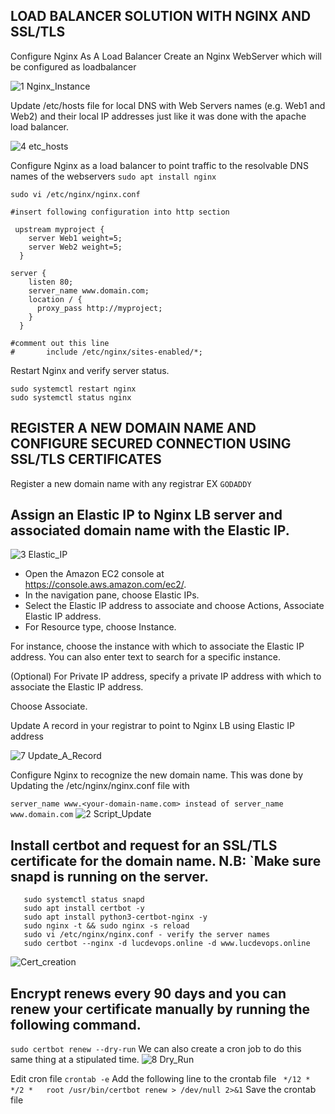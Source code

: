 ## LOAD BALANCER SOLUTION WITH NGINX AND SSL/TLS

Configure Nginx As A Load Balancer
Create an Nginx WebServer which will be configured as loadbalancer 

![1 Nginx_Instance](https://github.com/lucm9/My-Personal-Project-Documentation/assets/96879757/15fae6f5-1e9a-4c87-964b-1781a0eb3844)

Update /etc/hosts file for local DNS with Web Servers names (e.g. Web1 and Web2) and their local IP addresses just like it was done with the apache load balancer.

![4 etc_hosts](https://github.com/lucm9/My-Personal-Project-Documentation/assets/96879757/ccf1c353-3cd1-44ca-95f6-27a67df82e2a)

Configure Nginx as a load balancer to point traffic to the resolvable DNS names of the webservers `sudo apt install nginx`

`sudo vi /etc/nginx/nginx.conf`
```
#insert following configuration into http section

 upstream myproject {
    server Web1 weight=5;
    server Web2 weight=5;
  }

server {
    listen 80;
    server_name www.domain.com;
    location / {
      proxy_pass http://myproject;
    }
  }

#comment out this line
#       include /etc/nginx/sites-enabled/*;
```
Restart Nginx and verify server status.
```
sudo systemctl restart nginx
sudo systemctl status nginx
```
## REGISTER A NEW DOMAIN NAME AND CONFIGURE SECURED CONNECTION USING SSL/TLS CERTIFICATES
Register a new domain name with any registrar EX `GODADDY`

## Assign an Elastic IP to Nginx LB server and associated domain name with the Elastic IP.

![3 Elastic_IP](https://github.com/lucm9/My-Personal-Project-Documentation/assets/96879757/a7601d0b-0bd4-4ab9-9768-473ff1af0600)

- Open the Amazon EC2 console at https://console.aws.amazon.com/ec2/.
- In the navigation pane, choose Elastic IPs.
- Select the Elastic IP address to associate and choose Actions, Associate Elastic IP address.
- For Resource type, choose Instance.

For instance, choose the instance with which to associate the Elastic IP address. You can also enter text to search for a specific instance.

(Optional) For Private IP address, specify a private IP address with which to associate the Elastic IP address.

Choose Associate. 

Update A record in your registrar to point to Nginx LB using Elastic IP address

![7 Update_A_Record](https://github.com/lucm9/My-Personal-Project-Documentation/assets/96879757/ff3f95f1-4400-473e-8bb2-4c260c2cead3)

Configure Nginx to recognize the new domain name. This was done by Updating the /etc/nginx/nginx.conf file with

`server_name www.<your-domain-name.com>
instead of server_name www.domain.com`
![2 Script_Update](https://github.com/lucm9/My-Personal-Project-Documentation/assets/96879757/5472db4e-c1e6-4ced-ae69-40a962e51ae5)


## Install certbot and request for an SSL/TLS certificate for the domain name. N.B: `Make sure snapd is running on the server.
```
   sudo systemctl status snapd
   sudo apt install certbot -y
   sudo apt install python3-certbot-nginx -y
   sudo nginx -t && sudo nginx -s reload
   sudo vi /etc/nginx/nginx.conf - verify the server names 
   sudo certbot --nginx -d lucdevops.online -d www.lucdevops.online
```
![Cert_creation](https://github.com/lucm9/My-Personal-Project-Documentation/assets/96879757/dda4dab3-cfbc-4c08-a4bf-db0cd962930f)

## Encrypt renews every 90 days and you can renew your certificate manually by running the following command.
`sudo certbot renew --dry-run`
We can also create a cron job to do this same thing at a stipulated time.
![8 Dry_Run](https://github.com/lucm9/My-Personal-Project-Documentation/assets/96879757/b3ed69cc-7e19-4316-8f64-7e99a47a0e56)

Edit cron file
`crontab -e`
Add the following line to the crontab file
` */12 * */2 *   root /usr/bin/certbot renew > /dev/null 2>&1`
Save the crontab file

